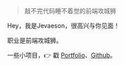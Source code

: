 > 敲不完代码睡不着觉的前端攻城狮

Hey，我是Jevaeson，很高兴与你见面！

职业是前端攻城狮。

一些小项目，👉 戳 [Portfolio](/portfolio)、[Github](https://github.com/Jevaeson)。 
